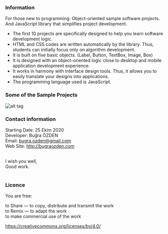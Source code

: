 ### Information

For those new to programming: Object-oriented sample software projects.<br>
And JavaScript library that simplifies project development.<br />

* The first 10 projects are specifically designed to help you learn software development logic.
* HTML and CSS codes are written automatically by the library. Thus, students can initially focus only on algorithm development.
* It is built on five basic objects. (Label, Button, TextBox, Image, Box)
* It is designed with an object-oriented logic close to desktop and mobile application development experience.
* It works in harmony with interface design tools. Thus, it allows you to easily translate your designs into applications.
* The programming language used is JavaScript.

### Some of the Sample Projects

![alt tag](https://bug7a.github.io/basicjs-turkce/projeler.png)

### Contact information

Starting Date: 25 Ekim 2020<br>
Developer: Buğra ÖZDEN<br>
Email: bugra.ozden@gmail.com<br>
Web Site: http://bugraozden.com<br><br>

I wish you well,<br />
Good work.<br /><br />

### Licence

You are free:<br />

to Share — to copy, distribute and transmit the work<br />
to Remix — to adapt the work<br />
to make commercial use of the work<br />

<https://creativecommons.org/licenses/by/4.0/><br /><br />
